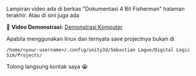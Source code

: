 Lampiran video ada di berkas "Dokumentasi 4 Bit Fisherman" halaman terakhir. Atau di sini juga ada

📑 **Video Demonstrasi:**
[Demonstrasi Komputer](https://drive.google.com/file/d/1WqgiNf75YEQbR1kzG8741JGI4BqvTbD0/view?usp=sharing)

Apabila menggunakan linux dan ternyata save projectnya bukan di

```
/home/<your-username>/.config/unity3d/Sebastian Lague/Digital Logic Sim/Projects/
```

Tolong langsung kontak saya 😭
